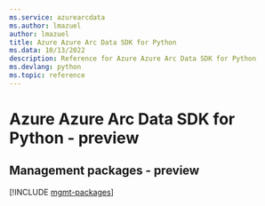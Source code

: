 ```yaml
---
ms.service: azurearcdata
ms.author: lmazuel
author: lmazuel
title: Azure Azure Arc Data SDK for Python
ms.data: 10/13/2022
description: Reference for Azure Azure Arc Data SDK for Python
ms.devlang: python
ms.topic: reference
---
```

# Azure Azure Arc Data SDK for Python - preview

## Management packages - preview
[!INCLUDE [mgmt-packages](azure-arc-data-mgmt-index.md)]